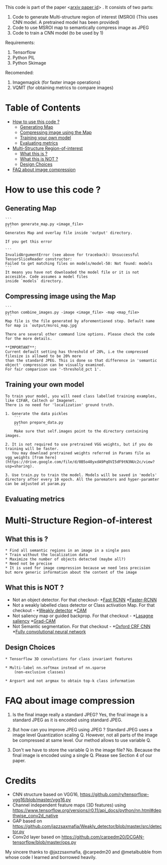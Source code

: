 This code is part of the paper <[arxiv paper id](http://gpgpu.cs-i.brandeis.edu/semantic_jpeg.pdf)> . It consists of two parts:
1. Code to generate Multi-structure region of interest (MSROI)
   (This uses CNN model. A pretrained model has been provided)
2. Code to use MSROI map to semantically compress image as JPEG
3. Code to train a CNN model (to be used by 1)

Requirements:
1. Tensorflow
2. Python PIL
3. Python Skimage

Recomended:
1. Imagemagick (for faster image operations)
2. VQMT (for obtaining metrics to compare images)

Table of Contents
=================

   * [How to use this code ?](#how-to-use-this-code-)
      * [Generating Map](#generating-map)
      * [Compressing image using the Map](#compressing-image-using-the-map)
      * [Training your own model](#training-your-own-model)
      * [Evaluating metrics](#evaluating-metrics)
   * [Multi-Structure Region-of-interest](#multi-structure-region-of-interest)
      * [What this is ?](#what-this-is-)
      * [What this is NOT ?](#what-this-is-not-)
      * [Design Choices](#design-choices)
   * [FAQ about image compression](#faq-about-image-compression)

# How to use this code ?

## Generating Map

    ```
    python generate_map.py <image_file>
    ```
    Generates Map and overlay file inside 'output' directory.

    If you get this error

    ```
    InvalidArgumentError (see above for traceback): Unsuccessful TensorSliceReader constructor: 
    Failed to get matching files on models/model-50: Not found: models
    ```
    It means you have not downloaded the model file or it is not accesible. Code assumes a model files
    inside `models` directory. 
    
## Compressing image using the Map

    ```
    python combine_images.py -image <image_file> -map <map_file>
    ```
    Map file is the file generated by aforementioned step. Default name for map is `output/msroi_map.jpg`
    
    There are several other command line options. Please check the code for the more details.

    **IMPORTANT**:
    Current default setting has threshold of 20%, i.e the compressed filesize is allowed to be 20% more 
    than the standard JPEG. This is done so that difference in 'semantic object' compression can be visually examined.
    For fair comparison use '-threshold_pct 1'.
    

## Training your own model

    To train your model, you will need class labelled training examples, like CIFAR, Caltech or Imagenet.
    There is no need for 'localization' ground truth.

    1. Generate the data pickles
        ```
        python prepare_data.py
        ```
        Make sure that self.images point to the directory containing images.

    2. It is not required to use pretrained VGG weights, but if you do training will be faster. 
       You may download pretrained weights referred in Params file as vgg_weights [from here](https://drive.google.com/file/d/0B5o40yxdA9PqOVI5dF9tN3NUc2c/view?usp=sharing).

    3. Use train.py to train the model. Models will be saved in 'models' directory after every 10 epoch. All the parematers and hyper-paramter can be adjusted at param.py


## Evaluating metrics


# Multi-Structure Region-of-interest

## What this is ?
    * Find all semantic regions in an image in a single pass
    * Train without the localization data
    * Maximize the number of objects detected (maybe all?)
    * Need not be precise
    * It is used for image compression because we need less precision 
    but more generic information about the content of the image


## What this is NOT ?

* Not an object detector. For that checkout-
    *[Fast RCNN](https://github.com/rbgirshick/fast-rcnn)
    *[Faster-RCNN](https://github.com/rbgirshick/py-faster-rcnn) 
* Not a weakly labelled class detector or Class activation Map. For that checkout -
    *[Weakly detector](https://github.com/jazzsaxmafia/Weakly_detector) 
    *[CAM](https://github.com/metalbubble/CAM) 
* Not saliency map or guided backprop. For that checkout -
    *[Lasagne saliency](https://github.com/Lasagne/Recipes/blob/master/examples/Saliency%20Maps%20and%20Guided%20Backpropagation.ipynb) 
    *[Grad-CAM](https://github.com/ramprs/grad-cam) 
* Not Semantic segmentation. For that checkout -
    *[Oxford CRF CNN](https://github.com/torrvision/crfasrnn) 
    *[Fully convolutional neural network](https://github.com/shelhamer/fcn.berkeleyvision.org) 


## Design Choices
    
    * Tensorflow 3D convolutions for class invariant features

    * Multi-label nn.softmax instead of nn.sparse
        (non-exclusive classes)

    * Argsort and not argmax to obtain top-k class information
    

# FAQ about image compression

1. Is the final image really a standard JPEG?
   Yes, the final image is a standard JPEG as it is encoded using standard JPEG.

2. But how can you improve JPEG using JPEG ?
   Standard JPEG uses a image level Quantization scaling Q. However, not all parts 
   of the image be compressed at same level. Our method allows to use variable Q.

3. Don't we have to store the variable Q in the image file?
   No. Because the final image is encoded using a single Q. Please see Section 4 of our paper. 


# Credits

 * CNN structure based on VGG16, https://github.com/ry/tensorflow-vgg16/blob/master/vgg16.py
 * Channel independent feature maps (3D features) using https://www.tensorflow.org/versions/r0.11/api_docs/python/nn.html#depthwise_conv2d_native 
 * GAP based on https://github.com/jazzsaxmafia/Weakly_detector/blob/master/src/detector.py
 * Conv2d layer based on https://github.com/carpedm20/DCGAN-tensorflow/blob/master/ops.py

My sincere thanks to @jazzsaxmafia, @carpedm20 and @metalbubble from whose code I learned and borrowed heavily.
